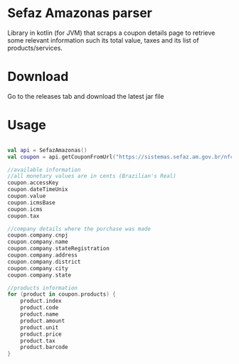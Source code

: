 # Sefaz Amazonas parser

Library in kotlin (for JVM) that scraps a coupon details page to retrieve some relevant information such its total value, taxes and its list of products/services.

# Download

Go to the releases tab and download the latest jar file

# Usage

```kotlin

val api = SefazAmazonas()
val coupon = api.getCouponFromUrl("https://sistemas.sefaz.am.gov.br/nfceweb/consultarNFCe.jsp?p=13190322991939001927650080001108441061156583")

//available information
//all monetary values are in cents (Brazilian's Real)
coupon.accessKey
coupon.dateTimeUnix
coupon.value
coupon.icmsBase
coupon.icms
coupon.tax

//company details where the purchase was made
coupon.company.cnpj
coupon.company.name
coupon.company.stateRegistration
coupon.company.address
coupon.company.district
coupon.company.city
coupon.company.state

//products information
for (product in coupon.products) {
    product.index
    product.code
    product.name
    product.amount
    product.unit
    product.price
    product.tax
    product.barcode
}

```
